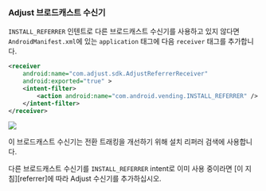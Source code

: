 ### Adjust 브로드캐스트 수신기

`INSTALL_REFERRER` 인텐트로 다른 브로드캐스트 수신기를 사용하고 있지 않다면 `AndroidManifest.xml`에 있는 `application` 태그에 다음 `receiver` 태그를 추가합니다.

```xml
<receiver
    android:name="com.adjust.sdk.AdjustReferrerReceiver"
    android:exported="true" >
    <intent-filter>
        <action android:name="com.android.vending.INSTALL_REFERRER" />
    </intent-filter>
</receiver>
```

![](https://camo.githubusercontent.com/5604c6d59b8faca5c16d94d6a43f4199536ea07f/68747470733a2f2f7261772e6769746875622e636f6d2f61646a7573742f73646b732f6d61737465722f5265736f75726365732f616e64726f69642f76342f30395f72656365697665722e706e67)

이 브로드캐스트 수신기는 전환 트래킹을 개선하기 위해 설치 리퍼러 검색에 사용합니다.

다른 브로드캐스트 수신기를 `INSTALL_REFERRER` intent로 이미 사용 중이라면 [이 지침][referrer]에 따라 Adjust 수신기를
추가하십시오.
